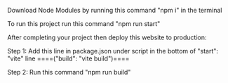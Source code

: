 <!-- ====================== -->
Download Node Modules by running this command "npm i" in the terminal
<!-- ====================== -->

<!-- ====================== -->
To run this project run this command "npm run start"
<!-- ====================== -->

<!-- ====================== -->
After completing your project then deploy this website to production:

Step 1: Add this line in package.json under script in the bottom of "start": "vite" line  ====("build": "vite build")====

Step 2: Run this command "npm run build"
<!-- ============================ -->